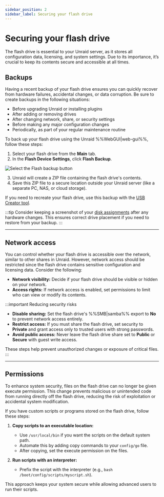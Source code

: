 ```yaml
---
sidebar_position: 2
sidebar_label: Securing your flash drive
---
```


# Securing your flash drive

The flash drive is essential to your Unraid server, as it stores all configuration data, licensing, and system settings. Due to its importance, it’s crucial to keep its contents secure and accessible at all times.

## Backups

Having a recent backup of your flash drive ensures you can quickly recover from hardware failures, accidental changes, or data corruption. Be sure to create backups in the following situations:

- Before upgrading Unraid or installing plugins
- After adding or removing drives
- After changing network, share, or security settings
- Before making any major configuration changes
- Periodically, as part of your regular maintenance routine

To back up your flash drive using the Unraid %%WebGUI|web-gui%%, follow these steps:

1. Select your flash drive from the **Main** tab.
2. In the **Flash Device Settings**, click **Flash Backup**.

<div style={{ margin: 'auto', maxWidth: '600px', display: 'flex', flexDirection: 'column', alignItems: 'center' }}>

![Select the Flash backup button](/img/flashbackup.png)

</div>

3. Unraid will create a ZIP file containing the flash drive's contents.
4. Save this ZIP file to a secure location outside your Unraid server (like a separate PC, NAS, or cloud storage).

If you need to recreate your flash drive, use this backup with the [USB Creator tool](https://unraid.net/download).

:::tip
Consider keeping a screenshot of your [disk assignments](../../getting-started/set-up-unraid/configure-your-array.md#assign-parity-and-data-disks) after any hardware changes. This ensures correct drive placement if you need to restore from your backup.
:::

---

## Network access

You can control whether your flash drive is accessible over the network, similar to other shares in Unraid. However, network access should be restricted since the flash drive contains sensitive configuration and licensing data. Consider the following:

- **Network visibility:** Decide if your flash drive should be visible or hidden on your network.
- **Access rights:** If network access is enabled, set permissions to limit who can view or modify its contents.

:::important Reducing security risks

- **Disable sharing:** Set the flash drive's %%SMB|samba%% export to **No** to prevent network access entirely.
- **Restrict access:** If you must share the flash drive, set security to **Private** and grant access only to trusted users with strong passwords.
- **Avoid public access:** Never leave the flash drive share set to **Public** or **Secure** with guest write access.

These steps help prevent unauthorized changes or exposure of critical files.
:::

---

## Permissions

To enhance system security, files on the flash drive can no longer be given execute permission. This change prevents malicious or unintended code from running directly off the flash drive, reducing the risk of exploitation or accidental system modification.

If you have custom scripts or programs stored on the flash drive, follow these steps:

1. **Copy scripts to an executable location:**  
   - Use `/usr/local/bin` if you want the scripts on the default system path.
   - Automate this by adding copy commands to your `config/go` file.
   - After copying, set the execute permission on the files.

2. **Run scripts with an interpreter:**  
   - Prefix the script with the interpreter (e.g., `bash /boot/config/scripts/myscript.sh`).

This approach keeps your system secure while allowing advanced users to run their scripts.
